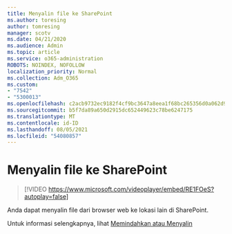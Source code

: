 ```yaml
---
title: Menyalin file ke SharePoint
ms.author: toresing
author: tomresing
manager: scotv
ms.date: 04/21/2020
ms.audience: Admin
ms.topic: article
ms.service: o365-administration
ROBOTS: NOINDEX, NOFOLLOW
localization_priority: Normal
ms.collection: Adm_O365
ms.custom:
- "7542"
- "5300013"
ms.openlocfilehash: c2acb9732ec9182f4cf9bc3647a8eea1f68bc265356d0a062d9c9e86aedf66a1
ms.sourcegitcommit: b5f7da89a650d2915dc652449623c78be6247175
ms.translationtype: MT
ms.contentlocale: id-ID
ms.lasthandoff: 08/05/2021
ms.locfileid: "54080857"
---
```

# <a name="copy-files-to-sharepoint"></a>Menyalin file ke SharePoint

> [!VIDEO https://www.microsoft.com/videoplayer/embed/RE1FOeS?autoplay=false]

Anda dapat menyalin file dari browser web ke lokasi lain di SharePoint.

Untuk informasi selengkapnya, lihat [Memindahkan atau Menyalin](https://support.microsoft.com/office/00e2f483-4df3-46be-a861-1f5f0c1a87bc)
